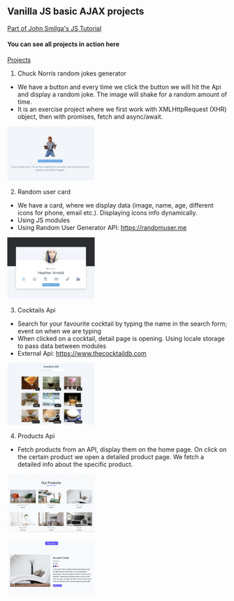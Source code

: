 ## Vanilla JS basic AJAX projects

[Part of John Smilga's JS Tutorial](https://www.udemy.com/course/javascript-tutorial-for-beginners-w/)

#### You can see all projects in action here

[Projects](https://www.vanillajavascriptprojects.com/)

1. Chuck Norris random jokes generator

- We have a button and every time we click the button we will hit the Api and display a random joke. The image will shake for a random amount of time.
- It is an exercise project where we first work with XMLHttpRequest (XHR) object, then with promises, fetch and async/await.

<p align-items: center>
    <img src='ReadMe-IMAGES/1.png' width='200'>
</p>

2. Random user card

- We have a card, where we display data (image, name, age, different icons for phone, email etc.). Displaying icons info dynamically.
- Using JS modules
- Using Random User Generator API: https://randomuser.me

<p align-items: center>
    <img src='ReadMe-IMAGES/2.png' width='200'>
</p>

3. Cocktails Api

- Search for your favourite cocktail by typing the name in the search form; event on when we are typing
- When clicked on a cocktail, detail page is opening. Using locale storage to pass data between modules
- External Api: https://www.thecocktaildb.com

<p align-items: center>
    <img src='ReadMe-IMAGES/3.png' width='200'>
</p>

4. Products Api

- Fetch products from an API, display them on the home page. On click on the certain product we open a detailed product page. We fetch a detailed info about the specific product.

<p align-items: center>
    <img src='ReadMe-IMAGES/4.png' width='200'>
</p>
<p align-items: center>
    <img src='ReadMe-IMAGES/5.png' width='200'>
</p>
